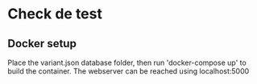 # Check de test

## Docker setup
Place the variant.json database folder, then run 'docker-compose up' to build the container.
The webserver can be reached using localhost:5000

